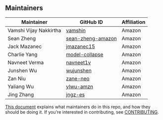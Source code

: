 ## Maintainers

| Maintainer             | GitHub ID                                                 | Affiliation |
|------------------------|-----------------------------------------------------------|-------------|
| Vamshi Vijay Nakkirtha | [vamshin](https://github.com/vamshin)                     | Amazon      |
| Sean Zheng             | [sean-zheng-amazon](https://github.com/sean-zheng-amazon) | Amazon      |
| Jack Mazanec           | [jmazanec15](https://github.com/jmazanec15)               | Amazon      |
| Charlie Yang           | [model-collapse](https://github.com/model-collapse)       | Amazon      |
| Navneet Verma          | [navneet1v](https://github.com/navneet1v)                 | Amazon      |
| Junshen Wu             | [wujunshen](https://github.com/wujunshen)                 | Amazon      |
| Zan Niu                | [zane-neo](https://github.com/zane-neo)                   | Amazon      |
| Yaliang Wu             | [ylwu-amzn](https://github.com/ylwu-amzn)                 | Amazon      |
| Jing Zhang             | [jngz-es](https://github.com/jngz-es)                     | Amazon      |

[This document](https://github.com/opensearch-project/.github/blob/main/MAINTAINERS.md) explains what maintainers do in this repo, and how they should be doing it. If you're interested in contributing, see [CONTRIBUTING](CONTRIBUTING.md).
